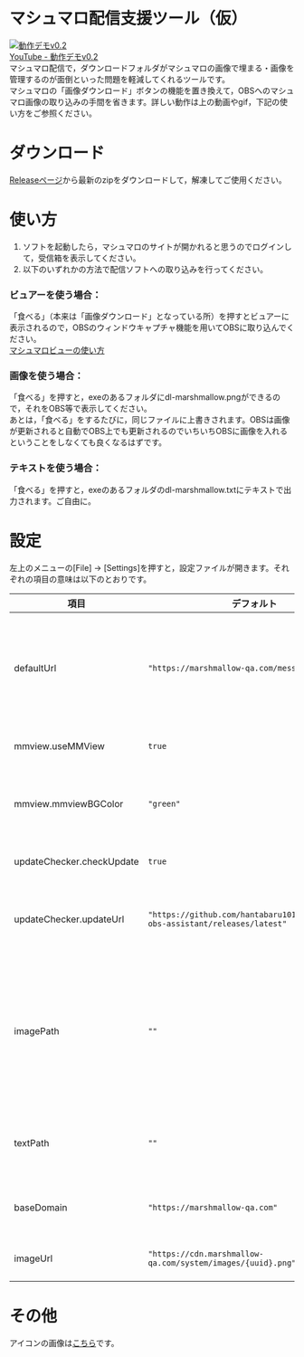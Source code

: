 # マシュマロ配信支援ツール（仮） 
[![動作デモv0.2](https://drive.google.com/uc?id=1JVO93O5G6bDRhM5cBDmB9ijOBZea_BUx)](https://www.youtube.com/watch?v=o7OTvmbbBSA)  
[YouTube - 動作デモv0.2](https://www.youtube.com/watch?v=o7OTvmbbBSA)  
マシュマロ配信で，ダウンロードフォルダがマシュマロの画像で埋まる・画像を管理するのが面倒といった問題を軽減してくれるツールです。  
マシュマロの「画像ダウンロード」ボタンの機能を置き換えて，OBSへのマシュマロ画像の取り込みの手間を省きます。詳しい動作は上の動画やgif，下記の使い方をご参照ください。  

# ダウンロード
[Releaseページ](https://github.com/hantabaru1014/marshmallow-obs-assistant/releases)から最新のzipをダウンロードして，解凍してご使用ください。  

# 使い方
1. ソフトを起動したら，マシュマロのサイトが開かれると思うのでログインして，受信箱を表示してください。
2. 以下のいずれかの方法で配信ソフトへの取り込みを行ってください。
### ビュアーを使う場合： 
「食べる」（本来は「画像ダウンロード」となっている所）を押すとビュアーに表示されるので，OBSのウィンドウキャプチャ機能を用いてOBSに取り込んでください。  
[マシュマロビューの使い方](https://github.com/hantabaru1014/marshmallow-obs-assistant/wiki/%E4%BD%BF%E3%81%84%E6%96%B9---%E3%83%9E%E3%82%B7%E3%83%A5%E3%83%9E%E3%83%AD%E3%83%93%E3%83%A5%E3%83%BC)  
### 画像を使う場合：
「食べる」を押すと，exeのあるフォルダにdl-marshmallow.pngができるので，それをOBS等で表示してください。  
あとは，「食べる」をするたびに，同じファイルに上書きされます。OBSは画像が更新されると自動でOBS上でも更新されるのでいちいちOBSに画像を入れるということをしなくても良くなるはずです。 
### テキストを使う場合：  
「食べる」を押すと，exeのあるフォルダのdl-marshmallow.txtにテキストで出力されます。ご自由に。

# 設定
左上のメニューの[File] → [Settings]を押すと，設定ファイルが開きます。それぞれの項目の意味は以下のとおりです。

項目 | デフォルト | 説明
--- | --- | ---
defaultUrl | `"https://marshmallow-qa.com/messages/personal"` | 開くマシュマロのサイトのURLです。受信箱以外をデフォルトで開きたい場合やサイト側の仕様変更でURLが変わった際に変更してください。
mmview.useMMView | `true` | マシュマロビュアーを使用するかどうかを設定できます。
mmview.mmviewBGColor | `"green"` | マシュマロビュアーのバックグラウンドカラーです。CSSプロパティの書き方を使用できます。
updateChecker.checkUpdate | `true` | 簡易アップデートチェック機能の有効・無効を指定します。
updateChecker.updateUrl | `"https://github.com/hantabaru1014/marshmallow-obs-assistant/releases/latest"` | 簡易アップデートチェックに使用するGithubのrelease/latestのURLです。
imagePath  | `""` | ダウンロード先のファイルパスです。空白だと"(exeがあるディレクトリ)/dl-marshmallow.png"の扱いになります。画像の置き場にこだわりがある場合は指定してください。絶対パスじゃないと動かないです。
textPath | `""` | テキスト形式のダウンロード先のファイルパスです。`imagePath`と同様です。
baseDomain | `"https://marshmallow-qa.com"` | マシュマロのサイトのベースURLです。ドメインが変わった場合等に。
imageUrl | `"https://cdn.marshmallow-qa.com/system/images/{uuid}.png"` | マシュマロの画像ダウンロード先のURLです。

# その他
アイコンの画像は[こちら](https://www.stockio.com/free-icon/toasted-marshmallows)です。
